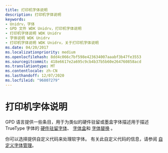 ```yaml
---
title: 打印机字体说明
description: 打印机字体说明
keywords:
- Unidrv，字体
- GPD 文件 WDK Unidrv，打印机字体说明
- 打印机字体说明 WDK Unidrv
- 字体说明 WDK Unidrv
- 打印机字体说明 WDK Unidrv，关于打印机字体说明
ms.date: 04/20/2017
ms.localizationpriority: medium
ms.openlocfilehash: 8dd4c066c7bf598e423634007aaabf3b47fe3553
ms.sourcegitcommit: 418e6617e2a695c9cb4b37b5b60e264760858acd
ms.translationtype: MT
ms.contentlocale: zh-CN
ms.lasthandoff: 12/07/2020
ms.locfileid: "96807279"
---
```

# <a name="printer-font-descriptions"></a>打印机字体说明





GPD 语言提供一些条目，用于为类似的硬件驻留或墨盒字体描述用于描述 TrueType 字体的 [硬件驻留字体](hardware-resident-fonts.md)、 [字体盒](font-cartridges.md)和 [字体替换](font-substitution.md) 。

你可以选择提供自定义代码来处理软字体。 有关此自定义代码的信息，请参阅 [自定义字体管理](customized-font-management.md)。

 

 




